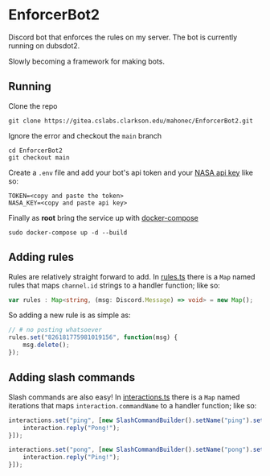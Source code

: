 # EnforcerBot2

Discord bot that enforces the rules on my server. The bot is currently running on dubsdot2.

Slowly becoming a framework for making bots.

## Running

Clone the repo

```
git clone https://gitea.cslabs.clarkson.edu/mahonec/EnforcerBot2.git
```

Ignore the error and checkout the `main` branch

```
cd EnforcerBot2
git checkout main
```

Create a `.env` file and add your bot's api token and your [NASA api key](https://api.nasa.gov/) like so:

```
TOKEN=<copy and paste the token>
NASA_KEY=<copy and paste api key>
```

Finally as **root** bring the service up with [docker-compose](https://docs.docker.com/compose/install/) 

```
sudo docker-compose up -d --build
```

## Adding rules

Rules are relatively straight forward to add. In [rules.ts](/src/rules.ts) there is a `Map` named rules that maps `channel.id` strings to a handler function; like so:

```ts
var rules : Map<string, (msg: Discord.Message) => void> = new Map();
```

So adding a new rule is as simple as:

```ts
// # no posting whatsoever
rules.set("826181775981019156", function(msg) {
    msg.delete();
});
```

## Adding slash commands

Slash commands are also easy! In [interactions.ts](/src/interactions.ts) there is a `Map` named iterations that maps `interaction.commandName` to a handler function; like so:

```ts
interactions.set("ping", [new SlashCommandBuilder().setName("ping").setDescription("Replies with pong!"), interaction => {  
    interaction.reply("Pong!");
}]);

interactions.set("pong", [new SlashCommandBuilder().setName("pong").setDescription("Replies with ping!"), interaction => {    
    interaction.reply("Ping!");
}]);
```